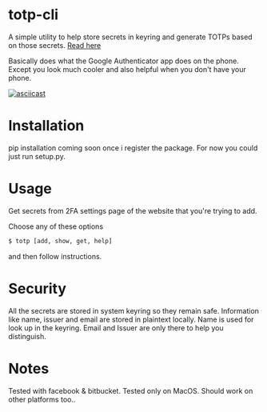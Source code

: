 # totp-cli
A simple utility to help store secrets in keyring and generate TOTPs based on those secrets.
[Read here](https://en.wikipedia.org/wiki/One-time_password)

Basically does what the Google Authenticator app does on the phone. Except you look much cooler and also helpful when you don't have your phone.

[![asciicast](https://asciinema.org/a/J97WpvLhG00ekGjEOhUDUqedW.png)](https://asciinema.org/a/J97WpvLhG00ekGjEOhUDUqedW)

# Installation
pip installation coming soon once i register the package. For now you could just run setup.py.

# Usage
Get secrets from 2FA settings page of the website that you're trying to add.

Choose any of these options
```bash
$ totp [add, show, get, help]
```
and then follow instructions.

# Security
All the secrets are stored in system keyring so they remain safe.
Information like name, issuer and email are stored in plaintext locally. Name is used for look up in the keyring. Email and Issuer are only there to help you distinguish.

# Notes
Tested with facebook & bitbucket.
Tested only on MacOS. Should work on other platforms too..